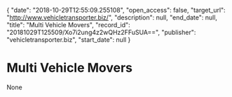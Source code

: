 {
  "date": "2018-10-29T12:55:09.255108", 
  "open_access": false, 
  "target_url": "http://www.vehicletransporter.biz/", 
  "description": null, 
  "end_date": null, 
  "title": "Multi Vehicle Movers", 
  "record_id": "20181029T125509/Xo7i2ung4z2wQHz2FFuSUA==", 
  "publisher": "vehicletransporter.biz", 
  "start_date": null
}

# Multi Vehicle Movers

None